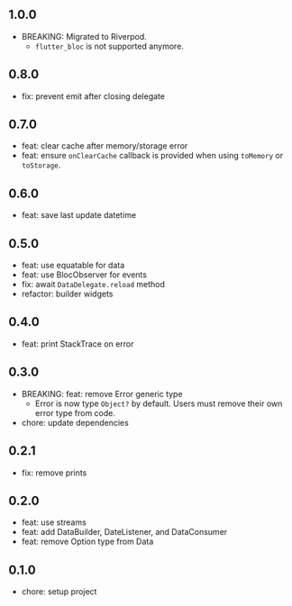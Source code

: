 ## 1.0.0

* BREAKING: Migrated to Riverpod.
    * `flutter_bloc` is not supported anymore.

## 0.8.0

* fix: prevent emit after closing delegate

## 0.7.0

* feat: clear cache after memory/storage error
* feat: ensure `onClearCache` callback is provided when using `toMemory` or `toStorage`.

## 0.6.0

* feat: save last update datetime

## 0.5.0

* feat: use equatable for data
* feat: use BlocObserver for events
* fix: await `DataDelegate.reload` method
* refactor: builder widgets

## 0.4.0

* feat: print StackTrace on error

## 0.3.0

* BREAKING: feat: remove Error generic type
    * Error is now type `Object?` by default. Users must remove their own error type from code.
* chore: update dependencies

## 0.2.1

* fix: remove prints

## 0.2.0

* feat: use streams
* feat: add DataBuilder, DateListener, and DataConsumer
* feat: remove Option type from Data

## 0.1.0

* chore: setup project
